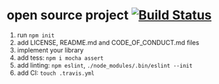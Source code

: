 # open source project [![Build Status](https://travis-ci.org/daggerok/daggerok-names.svg?branch=master)](https://travis-ci.org/daggerok/daggerok-names)

1. run `npm init`
2. add LICENSE, README.md and CODE_OF_CONDUCT.md files
3. implement your library
4. add tess: `npm i mocha assert`
5. add linting: `npm eslint`, `./node_modules/.bin/eslint --init`
6. add CI: `touch .travis.yml`
